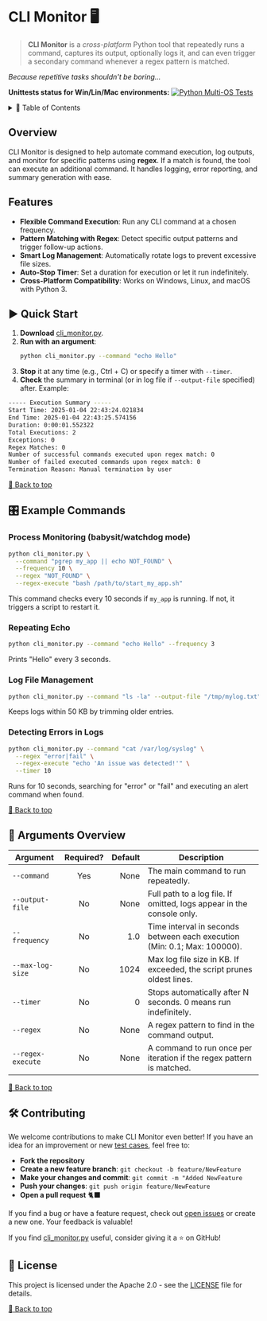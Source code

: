 # CLI Monitor 🖥️ 

> **CLI Monitor** is a *cross-platform* Python tool that repeatedly runs a command, captures its output, optionally logs it, and can even trigger a secondary command whenever a regex pattern is matched.

*Because repetitive tasks shouldn't be boring...*

**Unittests status for Win/Lin/Mac environments:** [![Python Multi-OS Tests](https://github.com/Dimos082/cli-monitor/actions/workflows/test.yml/badge.svg?branch=main)](https://github.com/Dimos082/cli-monitor/actions/workflows/test.yml) 

<details>
  <summary>📖 Table of Contents</summary>

- [Overview](#overview)
- [Features](#features)
- [Quick Start](#quick-start)
- [Example Commands](#example-commands)
- [Arguments Overview](#arguments-overview)
- [Contributing](#contributing)
- [License](#license)
</details>

## Overview

CLI Monitor is designed to help automate command execution, log outputs, and monitor for specific patterns using **regex**. If a match is found, the tool can execute an additional command. It handles logging, error reporting, and summary generation with ease.

## Features

- **Flexible Command Execution**: Run any CLI command at a chosen frequency.
- **Pattern Matching with Regex**: Detect specific output patterns and trigger follow-up actions.
- **Smart Log Management**: Automatically rotate logs to prevent excessive file sizes.
- **Auto-Stop Timer**: Set a duration for execution or let it run indefinitely.
- **Cross-Platform Compatibility**: Works on Windows, Linux, and macOS with Python 3.


## ▶️ Quick Start

1. **Download** [cli_monitor.py](https://raw.githubusercontent.com/Dimos082/cli-monitor/refs/heads/main/cli_monitor.py).
2. **Run with an argument**:
   ```bash
   python cli_monitor.py --command "echo Hello"
   ```
3. **Stop** it at any time (e.g., Ctrl + C) or specify a timer with `--timer`.
4. **Check** the summary in terminal (or in log file if `--output-file` specified) after. Example:
```bash
----- Execution Summary -----
Start Time: 2025-01-04 22:43:24.021834
End Time: 2025-01-04 22:43:25.574156
Duration: 0:00:01.552322
Total Executions: 2
Exceptions: 0
Regex Matches: 0
Number of successful commands executed upon regex match: 0
Number of failed executed commands upon regex match: 0  
Termination Reason: Manual termination by user
```

[🔼 Back to top](#cli-monitor-️)

## 🎛️ Example Commands

### Process Monitoring (babysit/watchdog mode)

```bash
python cli_monitor.py \
  --command "pgrep my_app || echo NOT_FOUND" \
  --frequency 10 \
  --regex "NOT_FOUND" \
  --regex-execute "bash /path/to/start_my_app.sh"
```

This command checks every 10 seconds if `my_app` is running. If not, it triggers a script to restart it.

### Repeating Echo

```bash
python cli_monitor.py --command "echo Hello" --frequency 3
```

Prints "Hello" every 3 seconds.

###  Log File Management

```bash
python cli_monitor.py --command "ls -la" --output-file "/tmp/mylog.txt" --max-log-size 50
```

Keeps logs within 50 KB by trimming older entries.

### Detecting Errors in Logs

```bash
python cli_monitor.py --command "cat /var/log/syslog" \
  --regex "error|fail" \
  --regex-execute "echo 'An issue was detected!'" \
  --timer 10
```

Runs for 10 seconds, searching for "error" or "fail" and executing an alert command when found.

[🔼 Back to top](#cli-monitor-️)

## 💬 Arguments Overview

| Argument         | Required? | Default | Description |
|-----------------|:---------:|--------:|-------------|
| `--command`      | Yes       | None    | The main command to run repeatedly. |
| `--output-file`  | No        | None    | Full path to a log file. If omitted, logs appear in the console only. |
| `--frequency`    | No        | 1.0     | Time interval in seconds between each execution (Min: 0.1; Max: 100000). |
| `--max-log-size` | No        | 1024    | Max log file size in KB. If exceeded, the script prunes oldest lines. |
| `--timer`       | No        | 0       | Stops automatically after N seconds. 0 means run indefinitely. |
| `--regex`       | No        | None    | A regex pattern to find in the command output. |
| `--regex-execute` | No       | None    | A command to run once per iteration if the regex pattern is matched. |

[🔼 Back to top](#cli-monitor-️)

## 🛠️ Contributing

We welcome contributions to make CLI Monitor even better! If you have an idea for an improvement or new [test cases](https://github.com/Dimos082/cli-monitor/tree/main/tests), feel free to:

- **Fork the repository**
- **Create a new feature branch**:
  `git checkout -b feature/NewFeature`
- **Make your changes and commit**:
  `git commit -m "Added NewFeature`
- **Push your changes**: `git push origin feature/NewFeature`
- **Open a pull request**  🐈‍⬛

If you find a bug or have a feature request, check out [open issues](https://github.com/Dimos082/cli-monitor/issues) or create a new one. Your feedback is valuable!

If you find [cli_monitor.py](https://raw.githubusercontent.com/Dimos082/cli-monitor/refs/heads/main/cli_monitor.py) useful, consider giving it a ⭐ on GitHub!


## 📜 License

This project is licensed under the Apache 2.0 - see the [LICENSE](https://github.com/Dimos082/cli-monitor?tab=Apache-2.0-1-ov-file) file for details.

[🔼 Back to top](#cli-monitor-️) 